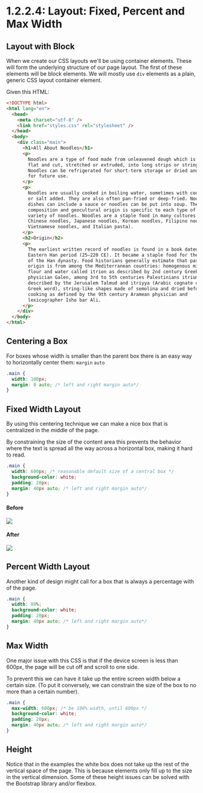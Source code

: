 # 1.2.2.4: Layout: Fixed, Percent and Max Width

## Layout with Block

When we create our CSS layouts we'll be using container elements. These will form the underlying structure of our page layout. The first of these elements will be block elements. We will mostly use `div` elements as a plain, generic CSS layout container element.

Given this HTML:

```html
<!DOCTYPE html>
<html lang="en">
  <head>
    <meta charset="utf-8" />
    <link href="styles.css" rel="stylesheet" />
  </head>
  <body>
    <div class="main">
      <h1>All About Noodles</h1>
      <p>
        Noodles are a type of food made from unleavened dough which is rolled
        flat and cut, stretched or extruded, into long strips or strings.
        Noodles can be refrigerated for short-term storage or dried and stored
        for future use.
      </p>
      <p>
        Noodles are usually cooked in boiling water, sometimes with cooking oil
        or salt added. They are also often pan-fried or deep-fried. Noodle
        dishes can include a sauce or noodles can be put into soup. The material
        composition and geocultural origin is specific to each type of a wide
        variety of noodles. Noodles are a staple food in many cultures (see
        Chinese noodles, Japanese noodles, Korean noodles, Filipino noodles,
        Vietnamese noodles, and Italian pasta).
      </p>
      <h2>Origin</h2>
      <p>
        The earliest written record of noodles is found in a book dated to the
        Eastern Han period (25–220 CE). It became a staple food for the people
        of the Han dynasty. Food historians generally estimate that pasta's
        origin is from among the Mediterranean countries: homogenous mixture of
        flour and water called itrion as described by 2nd century Greek
        physician Galen, among 3rd to 5th centuries Palestinians itrium as
        described by the Jerusalem Talmud and itriyya (Arabic cognate of the
        Greek word), string-like shapes made of semolina and dried before
        cooking as defined by the 9th century Aramean physician and
        lexicographer Isho bar Ali.
      </p>
    </div>
  </body>
</html>
```

## Centering a Box

For boxes whose width is smaller than the parent box there is an easy way to horizontally center them: `margin` `auto`

```css
.main {
  width: 100px;
  margin: 0 auto; /* left and right margin auto*/
}
```

## Fixed Width Layout

By using this centering technique we can make a nice box that is centralized in the middle of the page.

By constraining the size of the content area this prevents the behavior where the text is spread all the way across a horizontal box, making it hard to read.

```css
.main {
  width: 600px; /* reasonable default size of a central box */
  background-color: white;
  padding: 20px;
  margin: 40px auto; /* left and right margin auto*/
}
```

#### Before

![](../../../.gitbook/assets/fixed-width-before.png)

#### After

![](../../../.gitbook/assets/screen-shot-2021-04-14-at-8.28.23-pm.png)

## Percent Width Layout

Another kind of design might call for a box that is always a percentage with of the page.

```css
.main {
  width: 80%;
  background-color: white;
  padding: 20px;
  margin: 40px auto; /* left and right margin auto*/
}
```

## Max Width

One major issue with this CSS is that if the device screen is less than 600px, the page will be cut off and scroll to one side.

To prevent this we can have it take up the entire screen width below a certain size. (To put it conversely, we can constrain the size of the box to no more than a certain number).

```css
.main {
  max-width: 600px; /* be 100% width, until 600px */
  background-color: white;
  padding: 20px;
  margin: 40px auto; /* left and right margin auto*/
}
```

## Height

Notice that in the examples the white box does not take up the rest of the vertical space of the page. This is because elements only fill up to the size in the vertical dimension. Some of these height issues can be solved with the Bootstrap library and/or flexbox.
